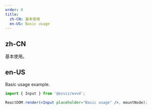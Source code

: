 ```yaml
---
order: 0
title:
  zh-CN: 基本使用
  en-US: Basic usage
---
```


## zh-CN

基本使用。

## en-US

Basic usage example.

```jsx
import { Input } from '@ezviz/evvd';

ReactDOM.render(<Input placeholder="Basic usage" />, mountNode);
```
